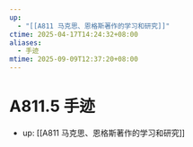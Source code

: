 ```yaml
---
up:
  - "[[A811 马克思、恩格斯著作的学习和研究]]"
ctime: 2025-04-17T14:24:32+08:00
aliases:
  - 手迹
mtime: 2025-09-09T12:37:20+08:00
---
```


# A811.5 手迹

- up: [[A811 马克思、恩格斯著作的学习和研究]]
